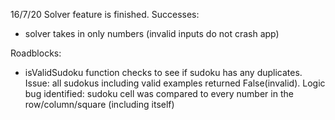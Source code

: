 16/7/20
Solver feature is finished.
Successes:
- solver takes in only numbers (invalid inputs do not crash app)


Roadblocks:
- isValidSudoku function checks to see if sudoku has any duplicates. Issue: all sudokus including valid examples returned False(invalid). Logic bug identified: sudoku cell was compared to every number in the row/column/square (including itself)
